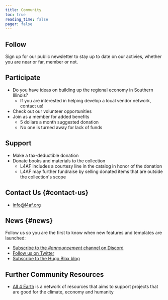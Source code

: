 ```yaml
---
title: Community
toc: true
reading_time: false
pager: false
---
```


## Follow

Sign up for our public newsletter to stay up to date on our activies, whether you are near or far, member or not.

## Participate

- Do you have ideas on building up the regional economy in Southern Illinois?
  - If you are interested in helping develop a local vendor network, contact us!
- Check out our volunteer opportunities
- Join as a member for added benefits
  - 5 dollars a month suggested donation
  - No one is turned away for lack of funds

## Support

- Make a tax-deductible donation
- Donate books and materials to the collection
  - L4AF includes a courtesy line in the catalog in honor of the donation
  - L4AF may further fundraise by selling donated items that are outside the collection's scope

## Contact Us {#contact-us}

- info@l4af.org

## News {#news}

Follow us so you are the first to know when new features and templates are launched:

- [Subscribe to the _#announcement_ channel on Discord](https://discord.gg/z8wNYzb)
- [Follow us on Twitter](https://twitter.com/GetResearchDev)
- [Subscribe to the Hugo Blox blog](https://hugoblox.com/blog/)

## Further Community Resources

- [All 4 Earth](https://discourse.gohugo.io/) is a network of resources that aims to support projects that are good for the climate, economy and humanity
